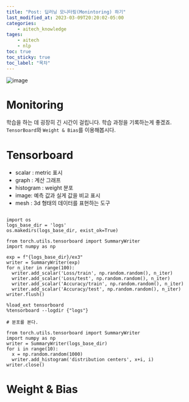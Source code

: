 ```yaml
---
title: "Post: 딥러닝 모니터링(Monintoring) 하기"
last_modified_at: 2023-03-09T20:20:02-05:00
categories:
    - aitech_knowledge
tages:
    - aitech
    - nlp
toc: true
toc_sticky: true
toc_label: "목차"
---
```


![image](../../../image/aitech.png)



# Monitoring
학습을 하는 데 굉장히 긴 시간이 걸립니다. 학습 과정을 기록하는게 좋겠죠. `TensorBoard`와 `Weight & Bias`를 이용해봅시다.

# Tensorboard
- scalar : metric 표시
- graph : 계산 그래프 
- histogram : weight 분포
- image: 예측 값과 실게 값을 비교 표시
- mesh : 3d 형태의 데이터를 표현하는 도구


```

import os
logs_base_dir = 'logs'
os.makedirs(logs_base_dir, exist_ok=True)

from torch.utils.tensorboard import SummaryWriter
import numpy as np

exp = f"{logs_base_dir}/ex3"
writer = SummaryWriter(exp)
for n_iter in range(100):
  writer.add_scalar('Loss/train', np.random.random(), n_iter)
  writer.add_scalar('Loss/test', np.random.random(), n_iter)
  writer.add_scalar('Accuracy/train', np.random.random(), n_iter)  
  writer.add_scalar('Accuracy/test', np.random.random(), n_iter)
writer.flush()

%load_ext tensorboard
%tensorboard --logdir {"logs"}

```

```
# 분포를 본다.

from torch.utils.tensorboard import SummaryWriter
import numpy as np
writer = SummaryWriter(logs_base_dir)
for i in range(10):
  x = np.random.random(1000)
  writer.add_histogram('distribution centers', x+i, i)
writer.close()

```



# Weight & Bias
